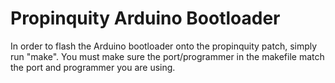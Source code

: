 Propinquity Arduino Bootloader
==============================

In order to flash the Arduino bootloader onto the propinquity patch, simply run "make". You must make sure the port/programmer in the makefile match the port and programmer you are using.